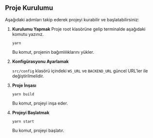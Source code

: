 ## Proje Kurulumu

Aşağıdaki adımları takip ederek projeyi kurabilir ve başlatabilirsiniz:

1. **Kurulumu Yapmak**
   Proje root klasörüne gelip terminalde aşağıdaki komutu yazınız.

   ```
   yarn
   ```

   Bu komut, projenin bağımlılıklarını yükler.

2. **Konfigürasyonu Ayarlamak**

   `src/config` klasörü içindeki `WS_URL` ve `BACKEND_URL` güncel URL'ler ile değiştirilmelidir.

3. **Proje İnşası**

   ```
   yarn build
   ```

   Bu komut, projeyi inşa eder.

4. **Projeyi Başlatmak**
   ```
   yarn start
   ```
   Bu komut, projeyi başlatır.
